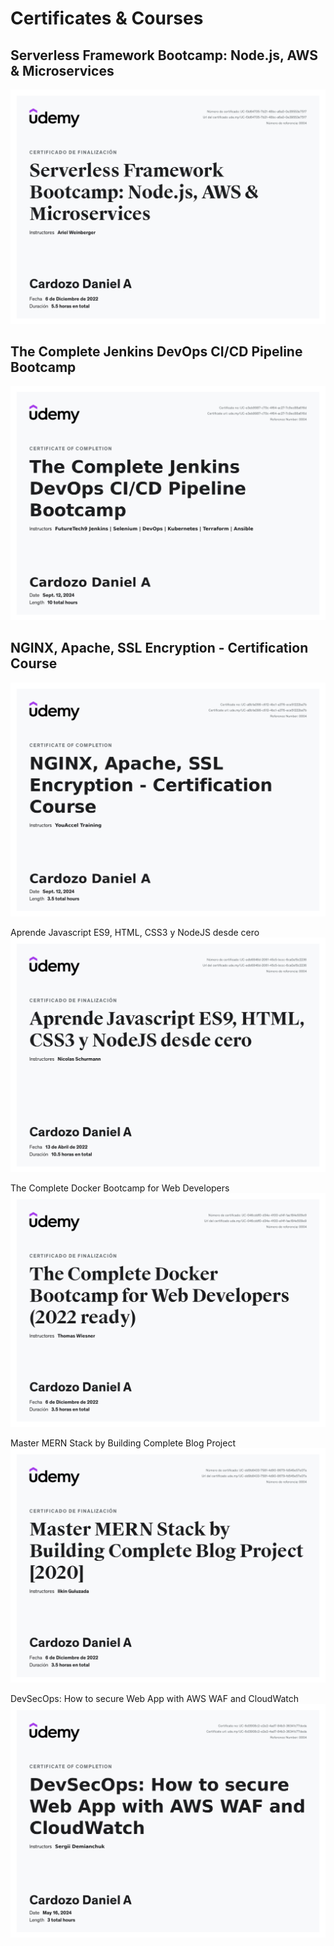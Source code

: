 # Certificates & Courses

## Serverless Framework Bootcamp: Node.js, AWS & Microservices
[![Serverless](./Udemy/UC-f3d64705-7b21-48bc-a6a0-0e39553e7517.jpg)](https://www.udemy.com/certificate/UC-f3d64705-7b21-48bc-a6a0-0e39553e7517/)

## The Complete Jenkins DevOps CI/CD Pipeline Bootcamp
[![Jenkins](./Udemy/UC-e3eb9987-c70c-4f64-ac27-7c9ec88a616d.jpg)](https://www.udemy.com/certificate/UC-e3eb9987-c70c-4f64-ac27-7c9ec88a616d/)

## NGINX, Apache, SSL Encryption - Certification Course
[![NGINX, Apache, SSL](./Udemy/UC-a8b1a098-c612-4bc1-a376-ece51222ba7b.jpg)](https://www.udemy.com/certificate/UC-a8b1a098-c612-4bc1-a376-ece51222ba7b/)

Aprende Javascript ES9, HTML, CSS3 y NodeJS desde cero
[![JS](./Udemy/UC-edb6846d-2061-45c5-bccc-6ca0a15c2236.jpg)](https://www.udemy.com/certificate/UC-edb6846d-2061-45c5-bccc-6ca0a15c2236/)

The Complete Docker Bootcamp for Web Developers
[![Docker](./Udemy/UC-046cddf0-d34e-4100-a14f-1ae184e509e9.jpg)
](https://www.udemy.com/certificate/UC-046cddf0-d34e-4100-a14f-1ae184e509e9/)

Master MERN Stack by Building Complete Blog Project
[![MERN](./Udemy/UC-dd9b8433-758f-4d90-8679-fd545e57e07a.jpg)](https://www.udemy.com/certificate/UC-dd9b8433-758f-4d90-8679-fd545e57e07a/)

DevSecOps: How to secure Web App with AWS WAF and CloudWatch
[![DevOps](./Udemy/UC-6d3908c2-e2e2-4ad7-84b3-36341c77deda.jpg)](https://www.udemy.com/certificate/UC-6d3908c2-e2e2-4ad7-84b3-36341c77deda/)
